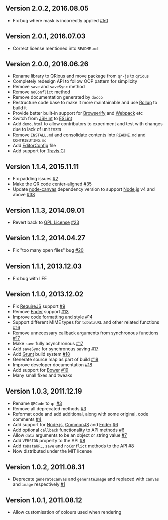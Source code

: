 ## Version 2.0.2, 2016.08.05

* Fix bug where mask is incorrectly applied [#50](https://github.com/neocotic/qrious/issues/50)

## Version 2.0.1, 2016.07.03

* Correct license mentioned into `README.md`

## Version 2.0.0, 2016.06.26

* Rename library to QRious and move package from `qr-js` to `qrious`
* Completely redesign API to follow OOP pattern for simplicity
* Remove `save` and `saveSync` method
* Remove `noConflict` method
* Remove documentation generated by `docco`
* Restructure code base to make it more maintainable and use [Rollup](http://rollupjs.org) to build it
* Provide better built-in support for [Browserify](http://browserify.org) and [Webpack](http://webpack.github.io) etc
* Switch from [JSHint](https://github.com/jshint/jshint) to [ESLint](http://eslint.org)
* Add `demo.html` to allow contributors to experiment and test with changes due to lack of unit tests
* Remove `INSTALL.md` and consolidate contents into `README.md` and `CONTRIBUTING.md`
* Add [EditorConfig](http://editorconfig.org) file
* Add support for [Travis CI](https://travis-ci.org)

## Version 1.1.4, 2015.11.11

* Fix padding issues [#2](https://github.com/neocotic/qrious/issues/2)
* Make the QR code center-aligned [#35](https://github.com/neocotic/qrious/pull/35)
* Update [node-canvas](https://github.com/Automattic/node-canvas) dependency version to support [Node.js](https://nodejs.org) v4 and above [#38](https://github.com/neocotic/qrious/pull/38)

## Version 1.1.3, 2014.09.01

* Revert back to [GPL License](http://www.gnu.org/licenses/) [#23](https://github.com/neocotic/qrious/issues/23)

## Version 1.1.2, 2014.04.27

* Fix "too many open files" bug [#20](https://github.com/neocotic/qrious/issues/20)

## Version 1.1.1, 2013.12.03

* Fix bug with IIFE

## Version 1.1.0, 2013.12.02

* Fix [RequireJS](http://requirejs.org) support [#9](https://github.com/neocotic/qrious/issues/9)
* Remove [Ender](http://enderjs.com) support [#13](https://github.com/neocotic/qrious/issues/13)
* Improve code formatting and style [#14](https://github.com/neocotic/qrious/issues/14)
* Support different MIME types for `toDataURL` and other related functions [#16](https://github.com/neocotic/qrious/issues/16)
* Remove unnecessary callback arguments from synchronous functions [#17](https://github.com/neocotic/qrious/issues/17)
* Make `save` fully asynchronous [#17](https://github.com/neocotic/qrious/issues/17)
* Add `saveSync` for synchronous saving [#17](https://github.com/neocotic/qrious/issues/17)
* Add [Grunt](http://gruntjs.com) build system [#18](https://github.com/neocotic/qrious/issues/18)
* Generate source map as part of build [#18](https://github.com/neocotic/qrious/issues/18)
* Improve developer documentation [#18](https://github.com/neocotic/qrious/issues/18)
* Add support for [Bower](https://bower.io) [#19](https://github.com/neocotic/qrious/issues/19)
* Many small fixes and tweaks

## Version 1.0.3, 2011.12.19

* Rename `QRCode` to `qr` [#3](https://github.com/neocotic/qrious/issues/3)
* Remove all deprecated methods [#3](https://github.com/neocotic/qrious/issues/3)
* Reformat code and add additional, along with some original, code comments [#4](https://github.com/neocotic/qrious/issues/4)
* Add support for [Node.js](https://nodejs.org), [CommonJS](http://www.commonjs.org) and [Ender](http://enderjs.com) [#6](https://github.com/neocotic/qrious/issues/6)
* Add optional `callback` functionality to API methods [#6](https://github.com/neocotic/qrious/issues/6)
* Allow `data` arguments to be an object or string value [#7](https://github.com/neocotic/qrious/issues/7)
* Add `VERSION` property to the API [#8](https://github.com/neocotic/qrious/issues/8)
* Add `toDataURL`, `save` and `noConflict` methods to the API [#8](https://github.com/neocotic/qrious/issues/8)
* Now distributed under the MIT license

## Version 1.0.2, 2011.08.31

* Deprecate `generateCanvas` and `generateImage` and replaced with `canvas` and `image` respectively [#1](https://github.com/neocotic/qrious/issues/1)

## Version 1.0.1, 2011.08.12

* Allow customisation of colours used when rendering
